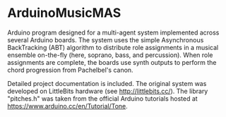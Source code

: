 # ArduinoMusicMAS
Arduino program designed for a multi-agent system implemented across several Arduino boards. The system uses the simple Asynchronous BackTracking (ABT) algorithm to distribute role assignments in a musical ensemble on-the-fly (here, soprano, bass, and percussion). When role assignments are complete, the boards use synth outputs to perform the chord progression from Pachelbel's canon.

Detailed project documentation is included. The original system was developed on LittleBits hardware (see http://littlebits.cc/). The library "pitches.h" was taken from the official Arduino tutorials hosted at https://www.arduino.cc/en/Tutorial/Tone.